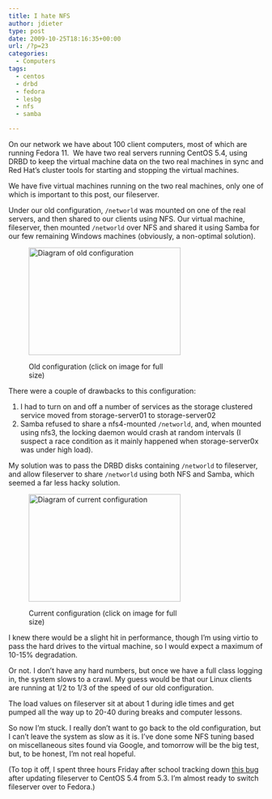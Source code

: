 ```yaml
---
title: I hate NFS
author: jdieter
type: post
date: 2009-10-25T18:16:35+00:00
url: /?p=23
categories:
  - Computers
tags:
  - centos
  - drbd
  - fedora
  - lesbg
  - nfs
  - samba

---
```

On our network we have about 100 client computers, most of which are running Fedora 11.  We have two real servers running CentOS 5.4, using DRBD to keep the virtual machine data on the two real machines in sync and Red Hat&#8217;s cluster tools for starting and stopping the virtual machines.

We have five virtual machines running on the two real machines, only one of which is important to this post, our fileserver.

Under our old configuration, `/networld` was mounted on one of the real servers, and then shared to our clients using NFS. Our virtual machine, fileserver, then mounted `/networld` over NFS and shared it using Samba for our few remaining Windows machines (obviously, a non-optimal solution).<figure id="attachment_24" style="max-width: 300px" class="wp-caption alignnone">

[<img src="http://cedarandthistle.files.wordpress.com/2009/10/servers-old.png?w=300" alt="Diagram of old configuration" title="servers-old" width="300" height="212" class="size-medium wp-image-24" srcset="/images/2009/10/servers-old.png 1239w, /images/2009/10/servers-old-300x212.png 300w, /images/2009/10/servers-old-768x543.png 768w, /images/2009/10/servers-old-1024x724.png 1024w" sizes="(max-width: 300px) 100vw, 300px" />][1]<figcaption class="wp-caption-text">Old configuration (click on image for full size)</figcaption></figure> 

There were a couple of drawbacks to this configuration:

  1. I had to turn on and off a number of services as the storage clustered service moved from storage-server01 to storage-server02
  2. Samba refused to share a nfs4-mounted `/networld`, and, when mounted using nfs3, the locking daemon would crash at random intervals (I suspect a race condition as it mainly happened when storage-server0x was under high load).

My solution was to pass the DRBD disks containing `/networld` to fileserver, and allow fileserver to share `/networld` using both NFS and Samba, which seemed a far less hacky solution.<figure id="attachment_25" style="max-width: 300px" class="wp-caption alignnone">

[<img src="http://cedarandthistle.files.wordpress.com/2009/10/servers.png?w=300" alt="Diagram of current configuration" title="servers" width="300" height="212" class="size-medium wp-image-25" srcset="/images/2009/10/servers.png 1239w, /images/2009/10/servers-300x212.png 300w, /images/2009/10/servers-768x543.png 768w, /images/2009/10/servers-1024x724.png 1024w" sizes="(max-width: 300px) 100vw, 300px" />][2]<figcaption class="wp-caption-text">Current configuration (click on image for full size)</figcaption></figure> 

I knew there would be a slight hit in performance, though I&#8217;m using virtio to pass the hard drives to the virtual machine, so I would expect a maximum of 10-15% degradation.

Or not. I don&#8217;t have any hard numbers, but once we have a full class logging in, the system slows to a crawl. My guess would be that our Linux clients are running at 1/2 to 1/3 of the speed of our old configuration.

The load values on fileserver sit at about 1 during idle times and get pumped all the way up to 20-40 during breaks and computer lessons.

So now I&#8217;m stuck. I really don&#8217;t want to go back to the old configuration, but I can&#8217;t leave the system as slow as it is. I&#8217;ve done some NFS tuning based on miscellaneous sites found via Google, and tomorrow will be the big test, but, to be honest, I&#8217;m not real hopeful. 

(To top it off, I spent three hours Friday after school tracking down [this bug][3] after updating fileserver to CentOS 5.4 from 5.3. I&#8217;m almost ready to switch fileserver over to Fedora.)

 [1]: http://cedarandthistle.files.wordpress.com/2009/10/servers-old.png
 [2]: http://cedarandthistle.files.wordpress.com/2009/10/servers.png
 [3]: https://bugzilla.redhat.com/show_bug.cgi?id=524520